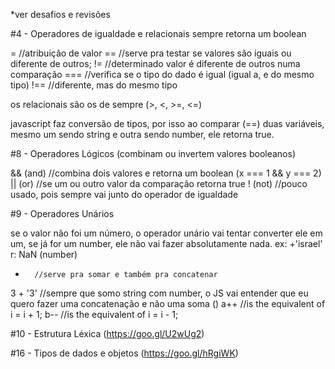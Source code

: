 *ver desafios e revisões

#4 - Operadores de igualdade e relacionais
sempre retorna um boolean

=       //atribuição de valor
==      //serve pra testar se valores são iguais ou diferente de outros;
!=      //determinado valor é diferente de outros numa comparação
===     //verifica se o tipo do dado é igual (igual a, e do mesmo tipo)
!==     //diferente, mas do mesmo tipo

os relacionais são os de sempre (>, <, >=, <=)

javascript faz conversão de tipos, por isso ao comparar (==) duas variáveis, mesmo um sendo string e outra sendo number, ele retorna true.

#8 - Operadores Lógicos (combinam ou invertem valores booleanos)

&& (and)    //combina dois valores e retorna um boolean (x === 1 && y === 2)
|| (or)     //se um ou outro valor da comparação retorna true
! (not)     //pouco usado, pois sempre vai junto do operador de igualdade

#9 - Operadores Unários

se o valor não foi um número, o operador unário vai tentar converter ele em um, se já for um number, ele não vai fazer absolutamente nada.
ex: +'israel' r: NaN (number)
+       //serve pra somar e também pra concatenar
3 + '3' //sempre que somo string com number, o JS vai entender que eu quero fazer uma concatenação e não uma soma
()
a++     //is the equivalent of i = i + 1;
b--     //is the equivalent of i = i - 1;

#10 - Estrutura Léxica (https://goo.gl/U2wUg2)

#16 - Tipos de dados e objetos (https://goo.gl/hRgiWK)